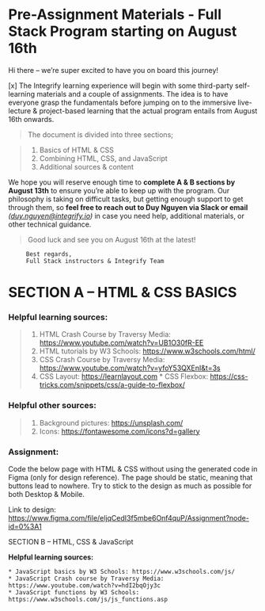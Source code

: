 # Pre-Assignment Materials - Full Stack Program starting on August 16th

Hi there – we’re super excited to have you on board this journey!

[x] The Integrify learning experience will begin with some third-party self-learning materials and a couple of assignments. The idea is to have everyone grasp the fundamentals before jumping on to the immersive live-lecture & project-based learning that the actual program entails from August 16th onwards.

> The document is divided into three sections;

> 1.  Basics of HTML & CSS
> 2.  Combining HTML, CSS, and JavaScript
> 3.  Additional sources & content

We hope you will reserve enough time to **complete A & B sections by August 13th** to ensure you’re able to keep up with the program. Our philosophy is taking on difficult tasks, but getting enough support to get through them, so **feel free to reach out to Duy Nguyen via Slack or email** _(duy.nguyen@integrify.io)_ in case you need help, additional materials, or other technical guidance.

> Good luck and see you on August 16th at the latest!

         Best regards,
         Full Stack instructors & Integrify Team

# SECTION A – HTML & CSS BASICS

### Helpful learning sources:

> 1. HTML Crash Course by Traversy Media: https://www.youtube.com/watch?v=UB1O30fR-EE
> 2. HTML tutorials by W3 Schools: https://www.w3schools.com/html/
> 3. CSS Crash Course by Traversy Media: https://www.youtube.com/watch?v=yfoY53QXEnI&t=3s
> 4. CSS Layout: https://learnlayout.com \* CSS Flexbox: https://css-tricks.com/snippets/css/a-guide-to-flexbox/

### Helpful other sources:

> 1. Background pictures: https://unsplash.com/
> 2. Icons: https://fontawesome.com/icons?d=gallery

### Assignment:

Code the below page with HTML & CSS without using the generated code in Figma (only for design reference). The page should be static, meaning that buttons lead to nowhere. Try to stick to the design as much as possible for both Desktop & Mobile.

Link to design: https://www.figma.com/file/eljqCedI3f5mbe6Onf4quP/Assignment?node-id=0%3A1

SECTION B – HTML, CSS & JavaScript

**Helpful learning sources:**

    * JavaScript basics by W3 Schools: https://www.w3schools.com/js/
    * JavaScript Crash course by Traversy Media: https://www.youtube.com/watch?v=hdI2bqOjy3c
    * JavaScript functions by W3 Schools: https://www.w3schools.com/js/js_functions.asp
